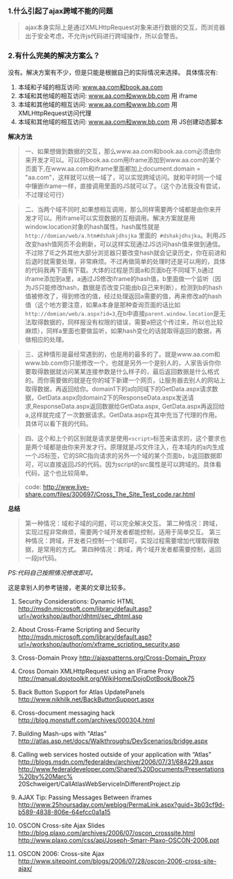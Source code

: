 ### 1.什么引起了ajax跨域不能的问题 ###

> ajax本身实际上是通过XMLHttpRequest对象来进行数据的交互，而浏览器出于安全考虑，不允许js代码进行跨域操作，所以会警告。

### 2.有什么完美的解决方案么？ ###
没有。解决方案有不少，但是只能是根据自己的实际情况来选择。
具体情况有:
  1. 本域和子域的相互访问: www.aa.com和book.aa.com
  1. 本域和其他域的相互访问: www.aa.com和www.bb.com 用 iframe
  1. 本域和其他域的相互访问: www.aa.com和www.bb.com 用 XMLHttpRequest访问代理
  1. 本域和其他域的相互访问: www.aa.com和www.bb.com 用 JS创建动态脚本

**解决方法**
> 一、如果想做到数据的交互，那么www.aa.com和book.aa.com必须由你来开发才可以。可以将book.aa.com用iframe添加到www.aa.com的某个页面下,在www.aa.com和iframe里面都加上document.domain = "aa.com"，这样就可以统一域了，可以实现跨域访问。就和平时同一个域中镶嵌iframe一样，直接调用里面的JS就可以了。（这个办法我没有尝试，不过理论可行）

> 二、当两个域不同时,如果想相互调用，那么同样需要两个域都是由你来开发才可以。用iframe可以实现数据的互相调用。解决方案就是用window.location对象的hash属性。hash属性就是 `http://domian/web/a.htm#dshakjdhsjka` 里面的` #dshakjdhsjka`。利用JS改变hash值网页不会刷新，可以这样实现通过JS访问hash值来做到通信。不过除了IE之外其他大部分浏览器只要改变hash就会记录历史，你在前进和后退时就需要处理，非常麻烦。不过再做简单的处理时还是可以用的，具体的代码我再下面有下载。大体的过程是页面a和页面b在不同域下,b通过iframe添加到a里，a通过JS修改iframe的hash值，b里面做一个监听（因为JS只能修改hash，数据是否改变只能由b自己来判断），检测到b的hash值被修改了，得到修改的值，经过处理返回a需要的值，再来修改a的hash值（这个地方要注意，如果a本身是那种查询页面的话比如`http://domian/web/a.aspx?id=3`,在b中直接`parent.window.location`是无法取得数据的，同样报没有权限的错误，需要a把这个传过来，所以也比较麻烦），同样a里面也要做监听，如果hash变化的话就取得返回的数据，再做相应的处理。

> 三、这种情形是最经常遇到的，也是用的最多的了。就是www.aa.com和www.bb.com你只能修改一个，也就是另外一个是别人的，人家告诉你你要取得数据就访问某某连接参数是什么样子的，最后返回数据是什么格式的。而你需要做的就是在你的域下新建一个网页，让服务器去别人的网站上取得数据，再返回给你。domain1下的a向同域下的GetData.aspx请求数据，GetData.aspx向domain2下的ResponseData.aspx发送请求,ResponseData.aspx返回数据给GetData.aspx, GetData.aspx再返回给a,这样就完成了一次数据请求。GetData.aspx在其中充当了代理的作用。具体可以看下我的代码。

> 四、这个和上个的区别就是请求是使用`<script>`标签来请求的，这个要求也是两个域都是由你来开发才行。原理就是JS文件注入，在本域内的a内生成一个JS标签，它的SRC指向请求的另外一个域的某个页面b，b返回数据即可，可以直接返回JS的代码。因为script的src属性是可以跨域的。具体看代码，这个也比较简单。

> code:
http://www.live-share.com/files/300697/Cross_The_Site_Test_code.rar.html


**总结**
> 第一种情况：域和子域的问题，可以完全解决交互。
> 第二种情况：跨域，实现过程非常麻烦，需要两个域开发者都能控制，适用于简单交互。
> 第三种情况：跨域，开发者只控制一个域即可，实现过程需要增加代理取得数据，是常用的方式。
> 第四种情况：跨域，两个域开发者都需要控制，返回一段js代码。

_PS:代码自己按照情况修改即可。_

这是拿别人的参考链接，老美的文章比较多。

1. Security Considerations: Dynamic HTML
http://msdn.microsoft.com/library/default.asp?url=/workshop/author/dhtml/sec_dhtml.asp

2. About Cross-Frame Scripting and Security
http://msdn.microsoft.com/library/default.asp?url=/workshop/author/om/xframe_scripting_security.asp

3. Cross-Domain Proxy
http://ajaxpatterns.org/Cross-Domain_Proxy

4. Cross Domain XMLHttpRequest using an IFrame Proxy
http://manual.dojotoolkit.org/WikiHome/DojoDotBook/Book75

5. Back Button Support for Atlas UpdatePanels
http://www.nikhilk.net/BackButtonSupport.aspx

6. Cross-document messaging hack
http://blog.monstuff.com/archives/000304.html

7. Building Mash-ups with "Atlas"
http://atlas.asp.net/docs/Walkthroughs/DevScenarios/bridge.aspx

8. Calling web services hosted outside of your application with “Atlas”
http://blogs.msdn.com/federaldev/archive/2006/07/31/684229.aspx
http://www.federaldeveloper.com/Shared%20Documents/Presentations%20by%20Marc%
20Schweigert/CallAtlasWebServiceInDifferentProject.zip

9. AJAX Tip: Passing Messages Between iframes
http://www.25hoursaday.com/weblog/PermaLink.aspx?guid=3b03cf9d-b589-4838-806e-64efcc0a1a15

10. OSCON Cross-site Ajax Slides
http://blog.plaxo.com/archives/2006/07/oscon_crosssite.html
http://www.plaxo.com/css/api/Joseph-Smarr-Plaxo-OSCON-2006.ppt

11. OSCON 2006: Cross-site Ajax
http://www.sitepoint.com/blogs/2006/07/28/oscon-2006-cross-site-ajax/